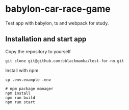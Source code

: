 # babylon-car-race-game

Test app with babylon, ts and webpack for study.

## Installation and start app

Copy the repository to yourself

```shell
git clone git@github.com:bblackmamba/test-for-nm.git
```

Install with npm

```shell
cp .env.example .env

# npm package manager
npm install
npm run build
npm run start
```


